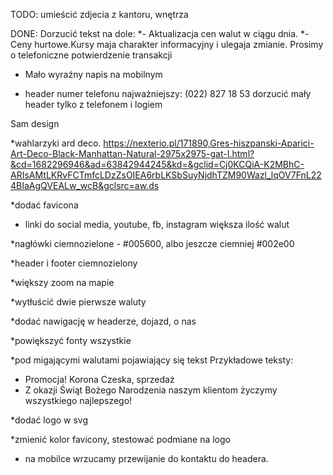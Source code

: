 TODO:
umieścić zdjecia z kantoru, wnętrza


DONE:
Dorzucić tekst na dole: 
*-   Aktualizacja cen walut w ciągu dnia.
*-   Ceny hurtowe.Kursy maja charakter informacyjny i ulegaja zmianie. Prosimy o telefoniczne potwierdzenie transakcji

* Mało wyraźny napis na mobilnym

-   header numer telefonu najważniejszy: (022) 827 18 53
dorzucić mały header tylko z telefonem i logiem

Sam design

*wahlarzyki ard deco.
https://nexterio.pl/171890,Gres-hiszpanski-Aparici-Art-Deco-Black-Manhattan-Natural-2975x2975-gat-I.html?&cd=1682296946&ad=63842944245&kd=&gclid=Cj0KCQiA-K2MBhC-ARIsAMtLKRvFCTmfcLDzZsOIEA6rbLKSbSuyNjdhTZM90Wazl_lqOV7FnL224BIaAgQVEALw_wcB&gclsrc=aw.ds

*dodać favicona
* linki do social media, youtube, fb, instagram
większa ilość walut

*nagłówki ciemnozielone - #005600, albo jeszcze ciemniej #002e00

*header i footer ciemnozielony

*większy zoom na mapie

*wytłuścić dwie pierwsze waluty

*dodać nawigację w headerze, dojazd, o nas

*powiększyć fonty wszystkie

*pod migającymi walutami pojawiający się tekst
Przykładowe teksty:
- Promocja! Korona Czeska, sprzedaż 
- Z okazji Świąt Bożego Narodzenia naszym klientom życzymy wszystkiego najlepszego!

*dodać logo w svg

*zmienić kolor favicony, stestować podmiane na logo

* na mobilce wrzucamy przewijanie do kontaktu do headera.